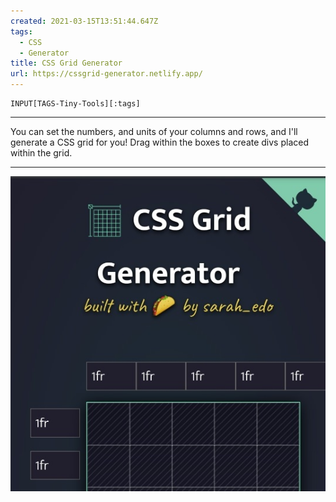 ```yaml
---
created: 2021-03-15T13:51:44.647Z
tags: 
  - CSS
  - Generator
title: CSS Grid Generator
url: https://cssgrid-generator.netlify.app/
---
```

```meta-bind
INPUT[TAGS-Tiny-Tools][:tags]
```

___
You can set the numbers, and units of your columns and rows, and I'll generate a CSS grid for you! Drag within the boxes to create divs placed within the grid.
___

![](_attachments/css-grid-generator.jpg)
